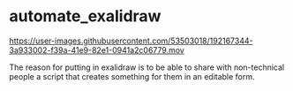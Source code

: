 # automate_exalidraw


https://user-images.githubusercontent.com/53503018/192167344-3a933002-f39a-41e9-82e1-0941a2c06779.mov

The reason for putting in exalidraw is to be able to share with non-technical people a script that creates something for them in an editable form.
